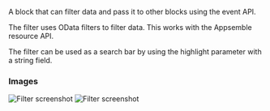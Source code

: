 A block that can filter data and pass it to other blocks using the event API.

The filter uses OData filters to filter data. This works with the Appsemble resource API.

The filter can be used as a search bar by using the highlight parameter with a string field.

### Images

![Filter screenshot](https://gitlab.com/appsemble/appsemble/-/raw/0.29.10/config/assets/filter.png)
![Filter screenshot](https://gitlab.com/appsemble/appsemble/-/raw/0.29.10/config/assets/filter-search-bar.png)
